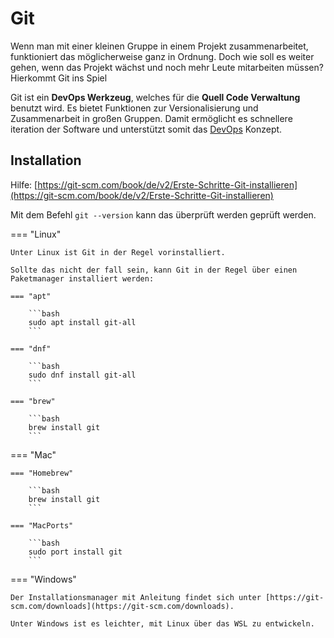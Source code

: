 # Git

Wenn man mit einer kleinen Gruppe in einem Projekt zusammenarbeitet, funktioniert das möglicherweise ganz in Ordnung. Doch wie soll es weiter gehen, wenn das Projekt wächst und noch mehr Leute mitarbeiten müssen? Hierkommt Git ins Spiel

Git ist ein **DevOps Werkzeug**, welches für die **Quell Code Verwaltung** benutzt wird. Es bietet Funktionen zur Versionalisierung und Zusammenarbeit in großen Gruppen. Damit ermöglicht es schnellere iteration der Software und unterstützt somit das [DevOps](../index.md) Konzept.

## Installation

Hilfe: [https://git-scm.com/book/de/v2/Erste-Schritte-Git-installieren](https://git-scm.com/book/de/v2/Erste-Schritte-Git-installieren)

<!-- Help: [https://git-scm.com/book/en/v2/Getting-Started-Installing-Git](https://git-scm.com/book/en/v2/Getting-Started-Installing-Git) -->

Mit dem Befehl ```git --version``` kann das überprüft werden geprüft werden.

=== "Linux"

    Unter Linux ist Git in der Regel vorinstalliert.

    Sollte das nicht der fall sein, kann Git in der Regel über einen Paketmanager installiert werden:

    === "apt"

        ```bash
        sudo apt install git-all
        ```

    === "dnf"

        ```bash
        sudo dnf install git-all
        ```

    === "brew"

        ```bash
        brew install git
        ```

=== "Mac"

    === "Homebrew"

        ```bash
        brew install git
        ```
    
    === "MacPorts"

        ```bash
        sudo port install git
        ```

=== "Windows"

    Der Installationsmanager mit Anleitung findet sich unter [https://git-scm.com/downloads](https://git-scm.com/downloads).

    Unter Windows ist es leichter, mit Linux über das WSL zu entwickeln.
